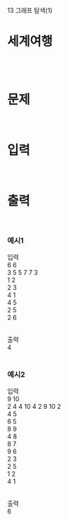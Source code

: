 13 그래프 탐색(1)
# 세계여행
<br>
<br>

# 문제 
<br>

# 입력
<br>

# 출력
<br>

### 예시1
입력  
6 6  
3 5 5 7 7 3  
1 2  
2 3  
4 1  
4 5  
2 5  
2 6  
<br>

출력  
4  
<br>

### 예시2
입력  
9 10  
2 4 4 10 4 2 9 10 2  
4 5  
6 5  
8 9  
4 8  
8 7  
9 6  
2 3  
2 5  
1 2  
4 1  
<br>

출력  
6  
<br>
